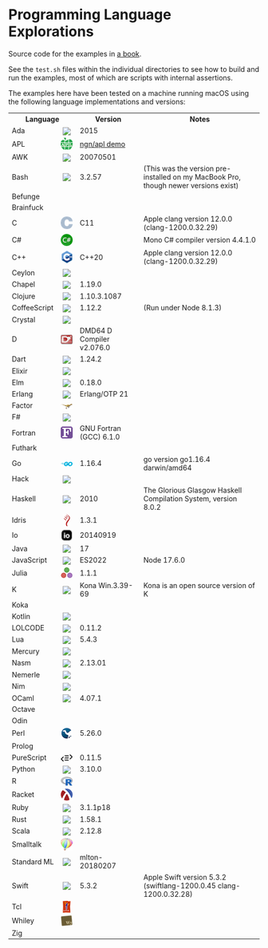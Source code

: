 # Programming Language Explorations

Source code for the examples in <a href="https://rtoal.github.io/ple">a book</a>.

See the `test.sh` files within the individual directories to see how to build
and run the examples, most of which are scripts with internal assertions.

The examples here have been tested on a machine running macOS using the
following language implementations and versions:

<table>
<tr><th colspan="2">Language<th>Version<th>Notes
<tr><td>Ada
    <td align="center"><img valign="middle" src="docs/resources/ada-logo-24.png">
    <td>2015
    <td>
<tr><td>APL
    <td align="center"><img valign="middle" src="docs/resources/apl-logo-24.png">
    <td><a href="http://ngn.github.io/apl/web/index.html">ngn/apl demo</a>
    <td>
<tr><td>AWK
    <td align="center"><img valign="middle" src="docs/resources/awk-logo-24.png">
    <td>20070501
    <td>
<tr><td>Bash
    <td align="center"><img valign="middle" src="docs/resources/bash-logo-24.png">
    <td>3.2.57
    <td>(This was the version pre-installed on my MacBook Pro, though newer versions exist)
<tr><td>Befunge
    <td align="center">
    <td>
    <td>
<tr><td>Brainfuck
    <td align="center">
    <td>
    <td>
<tr><td>C
    <td align="center"><img valign="middle" src="docs/resources/c-logo-24.png">
    <td>C11
    <td>Apple clang version 12.0.0 (clang-1200.0.32.29)
<tr><td>C#
    <td align="center"><img valign="middle" src="docs/resources/csharp-logo-24.png">
    <td>
    <td>Mono C# compiler version 4.4.1.0
<tr><td>C++
    <td align="center"><img valign="middle" src="docs/resources/cpp-logo-24.png">
    <td>C++20
    <td>Apple clang version 12.0.0 (clang-1200.0.32.29)
<tr><td>Ceylon
    <td align="center"><img valign="middle" src="docs/resources/ceylon-logo-24.png">
    <td>
    <td>
<tr><td>Chapel
    <td align="center"><img valign="middle" src="docs/resources/chapel-logo-24.png">
    <td>1.19.0
    <td>
<tr><td>Clojure
    <td align="center"><img valign="middle" src="docs/resources/clojure-logo-24.png">
    <td>1.10.3.1087
    <td>
<tr><td>CoffeeScript
    <td align="center"><img valign="middle" src="docs/resources/coffeescript-logo-24.png">
    <td>1.12.2
    <td>(Run under Node 8.1.3)
<tr><td>Crystal
    <td align="center"><img valign="middle" src="docs/resources/crystal-logo-24.png">
    <td>
    <td>
<tr><td>D
    <td align="center"><img valign="middle" src="docs/resources/d-logo-24.png">
    <td>DMD64 D Compiler v2.076.0
    <td>
<tr><td>Dart
    <td align="center"><img valign="middle" src="docs/resources/dart-logo-24.png">
    <td>1.24.2
    <td>
<tr><td>Elixir
    <td align="center"><img valign="middle" src="docs/resources/elixir-logo-24.png">
    <td>
    <td>
<tr><td>Elm
    <td align="center"><img valign="middle" src="docs/resources/elm-logo-24.png">
    <td>0.18.0
    <td>
<tr><td>Erlang
    <td align="center"><img valign="middle" src="docs/resources/erlang-logo-24.png">
    <td>Erlang/OTP 21
    <td>
<tr><td>Factor
    <td align="center"><img valign="middle" src="docs/resources/factor-logo-24.png">
    <td>
    <td>
<tr><td>F#
    <td align="center"><img valign="middle" src="docs/resources/fsharp-logo-24.png">
    <td>
    <td>
<tr><td>Fortran
    <td align="center"><img valign="middle" src="docs/resources/fortran-logo-24.png">
    <td>GNU Fortran (GCC) 6.1.0
    <td>
<tr><td>Futhark
    <td>
    <td>
    <td>
<tr><td>Go
    <td align="center"><img valign="middle" src="docs/resources/go-logo-24.png">
    <td>1.16.4
    <td>go version go1.16.4 darwin/amd64
<tr><td>Hack
    <td align="center"><img valign="middle" src="docs/resources/hack-logo-24.png">
    <td>
    <td>
<tr><td>Haskell
    <td align="center"><img valign="middle" src="docs/resources/haskell-logo-24.png">
    <td>2010
    <td>The Glorious Glasgow Haskell Compilation System, version 8.0.2
<tr><td>Idris
    <td align="center"><img valign="middle" src="docs/resources/idris-logo-24.png">
    <td>1.3.1
    <td>
<tr><td>Io
    <td align="center"><img valign="middle" src="docs/resources/io-logo-24.png">
    <td>20140919
    <td>
<tr><td>Java
    <td align="center"><img valign="middle" src="docs/resources/java-logo-24.png">
    <td>17
    <td>
<tr><td>JavaScript
    <td align="center"><img valign="middle" src="docs/resources/javascript-logo-24.png">
    <td>ES2022
    <td>Node 17.6.0
<tr><td>Julia
    <td align="center"><img valign="middle" src="docs/resources/julia-logo-24.png">
    <td>1.1.1
    <td>
<tr><td>K
    <td align="center"><img valign="middle" src="docs/resources/k-logo-24.png">
    <td>Kona Win.3.39-69
    <td>Kona is an open source version of K
<tr><td>Koka
    <td>
    <td>
    <td>
<tr><td>Kotlin
    <td align="center"><img valign="middle" src="docs/resources/kotlin-logo-24.png">
    <td>
    <td>
<tr><td>LOLCODE
    <td align="center"><img valign="middle" src="docs/resources/lolcode-logo-24.png">
    <td>0.11.2
    <td>
<tr><td>Lua
    <td align="center"><img valign="middle" src="docs/resources/lua-logo-24.png">
    <td>5.4.3
    <td>
<tr><td>Mercury
    <td align="center"><img valign="middle" src="docs/resources/mercury-logo-24.png">
    <td>
    <td>
<tr><td>Nasm
    <td align="center"><img valign="middle" src="docs/resources/nasm-logo-24.png">
    <td>2.13.01
    <td>
<tr><td>Nemerle
    <td align="center"><img valign="middle" src="docs/resources/nemerle-logo-24.png">
    <td>
    <td>
<tr><td>Nim
    <td align="center"><img valign="middle" src="docs/resources/nim-logo-24.png">
    <td>
    <td>
<tr><td>OCaml
    <td align="center"><img valign="middle" src="docs/resources/ocaml-logo-24.png">
    <td>4.07.1
    <td>
<tr><td>Octave
    <td>
    <td>
    <td>
<tr><td>Odin
    <td>
    <td>
    <td>
<tr><td>Perl
    <td align="center"><img valign="middle" src="docs/resources/perl-logo-24.png">
    <td>5.26.0
    <td>
<tr><td>Prolog
    <td>
    <td>
    <td>
<tr><td>PureScript
    <td align="center"><img valign="middle" src="docs/resources/purescript-logo-24.png">
    <td>0.11.5
    <td>
<tr><td>Python
    <td align="center"><img valign="middle" src="docs/resources/python-logo-24.png">
    <td>3.10.0
    <td>
<tr><td>R
    <td align="center"><img valign="middle" src="docs/resources/r-logo-24.png">
    <td>
    <td>
<tr><td>Racket
    <td align="center"><img valign="middle" src="docs/resources/racket-logo-24.png">
    <td>
    <td>
<tr><td>Ruby
    <td align="center"><img valign="middle" src="docs/resources/ruby-logo-24.png">
    <td>3.1.1p18
    <td>
<tr><td>Rust
    <td align="center"><img valign="middle" src="docs/resources/rust-logo-24.png">
    <td>1.58.1
    <td>
<tr><td>Scala
    <td align="center"><img valign="middle" src="docs/resources/scala-logo-24.png">
    <td>2.12.8
    <td>
<tr><td>Smalltalk
    <td align="center"><img valign="middle" src="docs/resources/smalltalk-logo-24.png">
    <td>
    <td>
<tr><td>Standard&nbsp;ML
    <td align="center"><img valign="middle" src="docs/resources/sml-logo-24.png">
    <td>mlton-20180207
    <td>
<tr><td>Swift
    <td align="center"><img valign="middle" src="docs/resources/swift-logo-24.png">
    <td>5.3.2
    <td>Apple Swift version 5.3.2 (swiftlang-1200.0.45 clang-1200.0.32.28)
<tr><td>Tcl
    <td align="center"><img valign="middle" src="docs/resources/tcl-logo-24.png">
    <td>
    <td>
<tr><td>Whiley
    <td align="center"><img valign="middle" src="docs/resources/whiley-logo-24.png">
    <td>
    <td>
<tr><td>Zig
    <td>
    <td>
    <td>
</table>
